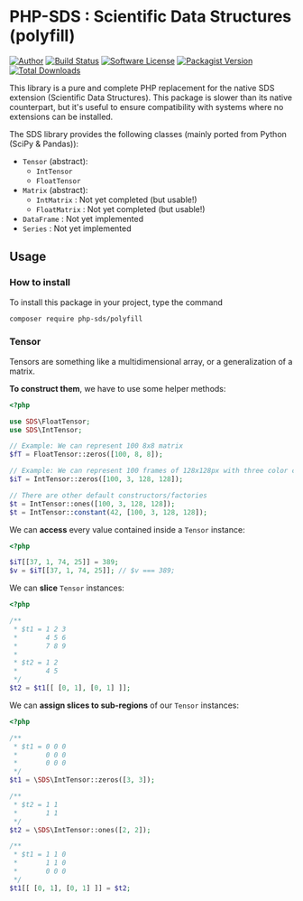 # PHP-SDS : Scientific Data Structures (polyfill)


[![Author](http://img.shields.io/badge/author-@castarco-blue.svg?style=flat-square)](https://twitter.com/castarco)
[![Build Status](https://img.shields.io/travis/SciPHPy/php-sds-polyfill/master.svg?style=flat-square)](https://travis-ci.org/SciPHPy/php-sds-polyfill)
[![Software License](https://img.shields.io/badge/license-MIT-brightgreen.svg?style=flat-square)](LICENSE)
[![Packagist Version](https://img.shields.io/packagist/v/php-sds/polyfill.svg?style=flat-square)](https://packagist.org/packages/php-sds/polyfill)
[![Total Downloads](https://img.shields.io/packagist/dt/php-sds/polyfill.svg?style=flat-square)](https://packagist.org/packages/php-sds/polyfill)

This library is a pure and complete PHP replacement for the native SDS extension (Scientific Data Structures). This
package is slower than its native counterpart, but it's useful to ensure compatibility with systems where no extensions
can be installed.

The SDS library provides the following classes (mainly ported from Python (SciPy & Pandas)):
  * `Tensor` (abstract):
    * `IntTensor`
    * `FloatTensor`
  * `Matrix` (abstract):
    * `IntMatrix` : Not yet completed (but usable!)
    * `FloatMatrix` : Not yet completed (but usable!)
  * `DataFrame` : Not yet implemented
  * `Series` : Not yet implemented



## Usage

### How to install

To install this package in your project, type the command

```bash
composer require php-sds/polyfill
```

### Tensor

Tensors are something like a multidimensional array, or a generalization of a matrix.

**To construct them**, we have to use some helper methods:

```php
<?php

use SDS\FloatTensor;
use SDS\IntTensor;

// Example: We can represent 100 8x8 matrix
$fT = FloatTensor::zeros([100, 8, 8]);

// Example: We can represent 100 frames of 128x128px with three color channels
$iT = IntTensor::zeros([100, 3, 128, 128]);

// There are other default constructors/factories
$t = IntTensor::ones([100, 3, 128, 128]);
$t = IntTensor::constant(42, [100, 3, 128, 128]);
```

We can **access** every value contained inside a `Tensor` instance:
```php
<?php

$iT[[37, 1, 74, 25]] = 389;
$v = $iT[[37, 1, 74, 25]]; // $v === 389;
```

We can **slice** `Tensor` instances:
```php
<?php

/**
 * $t1 = 1 2 3
 *       4 5 6
 *       7 8 9
 * 
 * $t2 = 1 2
 *       4 5
 */
$t2 = $t1[[ [0, 1], [0, 1] ]];
```

We can **assign slices to sub-regions** of our `Tensor` instances:
```php
<?php

/**
 * $t1 = 0 0 0
 *       0 0 0
 *       0 0 0
 */
$t1 = \SDS\IntTensor::zeros([3, 3]);

/**
 * $t2 = 1 1
 *       1 1
 */
$t2 = \SDS\IntTensor::ones([2, 2]);

/**
 * $t1 = 1 1 0
 *       1 1 0
 *       0 0 0
 */
$t1[[ [0, 1], [0, 1] ]] = $t2;
```
